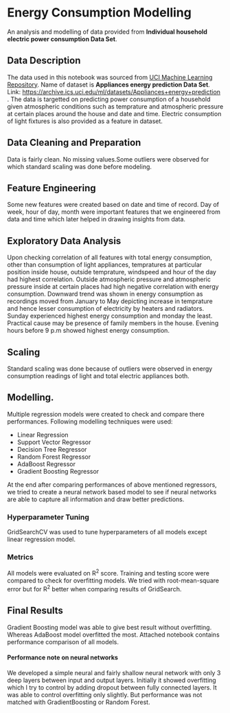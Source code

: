 # Energy Consumption Modelling
An analysis and modelling of data provided from **Individual household electric power consumption Data Set**.

## Data Description
The data used in this notebook was sourced from [UCI Machine Learning Repository](https://archive.ics.uci.edu/ml/datasets.php). Name of dataset is **Appliances energy prediction Data Set**. Link: https://archive.ics.uci.edu/ml/datasets/Appliances+energy+prediction .
The data is targetted on predicting power consumption of a household given atmospheric conditions such as temprature and atmospheric pressure at certain places around the house and date and time. Electric consumption of light fixtures is also provided as a feature in dataset.

## Data Cleaning and Preparation
Data is fairly clean. No missing values.Some outliers were observed for which standard scaling was done before modeling.

## Feature Engineering
Some new features were created based on date and time of record. Day of week, hour of day, month were important features that we engineered from data and time which later helped in drawing insights from data.

## Exploratory Data Analysis
Upon checking correlation of all features with total energy consumption, other than consumption of light appliances, tempratures at particular position inside house, outside temprature, windspeed and hour of the day had highest correlation. Outside atmospheric pressure and atmospheric pressure inside at certain places had high negative correlation with energy consumption.
Downward trend was shown in energy consumption as recordings moved from January to May depicting increase in temprature and hence lesser consumption of electricity by heaters and radiators.
Sunday experienced highest energy consumption and monday the least. Practical cause may be presence of family members in the house. Evening hours before 9 p.m showed highest energy consumption.

## Scaling
Standard scaling was done because of outliers were observed in energy consumption readings of light and total electric appliances both.

## Modelling.
Multiple regression models were created to check and compare there performances. Following modelling techniques were used:
* Linear Regression
* Support Vector Regressor
* Decision Tree Regressor
* Random Forest Regressor
* AdaBoost Regressor
* Gradient Boosting Regressor

At the end after comparing performances of above mentioned regressors, we tried to create a neural network based model to see if neural networks are able to capture all information and draw better predictions.

### Hyperparameter Tuning
GridSearchCV was used to tune hyperparameters of all models except linear regression model.

### Metrics
All models were evaluated on R<sup>2</sup> score. Training and testing score were compared to check for overfitting models. We tried with root-mean-square error but for R<sup>2</sup> better when comparing results of GridSearch.

## Final Results
Gradient Boosting model was able to give best result without overfitting. Whereas AdaBoost model overfitted the most. Attached notebook contains performance comparison of all models.

#### Performance note on neural networks
We developed a simple neural and fairly shallow neural network with only 3 deep layers between input and output layers. Initially it showed overfitting which I try to control by adding dropout between fully connected layers. It was able to control overfitting only slightly. But performance was not matched with GradientBoosting or Random Forest.